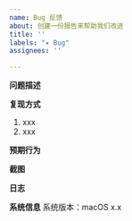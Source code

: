```yaml
---
name: Bug 反馈
about: 创建一份报告来帮助我们改进
title: ''
labels: "✦ Bug"
assignees: ''

---
```


**问题描述**
<!-- 对错误内容的清晰简洁的描述。-->

**复现方式**
1. xxx
2. xxx

**预期行为**
<!-- 清晰简洁地描述你预期会发生什么。-->

**截图**
<!-- 如果适用，请添加屏幕截图来帮助解释您的问题。-->

**日志**
<!-- 请打开“设置”页面，点击“打开日志“，将选择的文件拖拽至此。-->

**系统信息**
系统版本：macOS x.x

